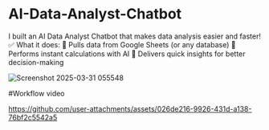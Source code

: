# AI-Data-Analyst-Chatbot
I built an AI Data Analyst Chatbot that makes data analysis easier and faster!  ✅ What it does:  🔹 Pulls data from Google Sheets (or any database)  🔹 Performs instant calculations with AI  🔹 Delivers quick insights for better decision-making

![Screenshot 2025-03-31 055548](https://github.com/user-attachments/assets/dcc3a410-4bfd-4b78-b3f3-7321598b7fe2)

#Workflow video



https://github.com/user-attachments/assets/026de216-9926-431d-a138-76bf2c5542a5

